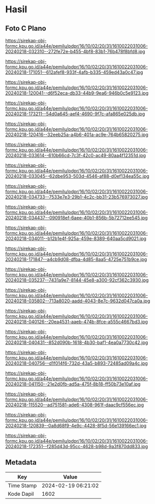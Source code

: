 # Hasil

## Foto C Plano

https://sirekap-obj-formc.kpu.go.id/a44e/pemilu/pdpr/16/10/02/20/31/1610022031006-20240218-032310--272fe72e-b455-4bf8-83b1-76b478f8bfd8.jpg

https://sirekap-obj-formc.kpu.go.id/a44e/pemilu/pdpr/16/10/02/20/31/1610022031006-20240218-171051--612afef8-933f-4afb-b335-459ed43a0c47.jpg

https://sirekap-obj-formc.kpu.go.id/a44e/pemilu/pdpr/16/10/02/20/31/1610022031006-20240218-120041--d6f52eca-db33-44b9-9ea6-946b0c5e9123.jpg

https://sirekap-obj-formc.kpu.go.id/a44e/pemilu/pdpr/16/10/02/20/31/1610022031006-20240218-173211--54d0a645-aef4-4690-9f7c-afa865e025db.jpg

https://sirekap-obj-formc.kpu.go.id/a44e/pemilu/pdpr/16/10/02/20/31/1610022031006-20240218-120416--32eeb25a-a4b6-401a-ac9e-764b65820275.jpg

https://sirekap-obj-formc.kpu.go.id/a44e/pemilu/pdpr/16/10/02/20/31/1610022031006-20240218-033614--610b66cd-7c3f-42c0-ac49-80aa4f12351d.jpg

https://sirekap-obj-formc.kpu.go.id/a44e/pemilu/pdpr/16/10/02/20/31/1610022031006-20240218-033045--62dbe953-503d-4546-af88-d0ef134ea55c.jpg

https://sirekap-obj-formc.kpu.go.id/a44e/pemilu/pdpr/16/10/02/20/31/1610022031006-20240218-034733--7533e7e3-29b1-4c2c-bb31-23b576973027.jpg

https://sirekap-obj-formc.kpu.go.id/a44e/pemilu/pdpr/16/10/02/20/31/1610022031006-20240218-034437--090918ef-6aee-40b1-856b-5b72712ee545.jpg

https://sirekap-obj-formc.kpu.go.id/a44e/pemilu/pdpr/16/10/02/20/31/1610022031006-20240218-034011--b12b1e4f-925a-459e-8389-640aa5cd9021.jpg

https://sirekap-obj-formc.kpu.go.id/a44e/pemilu/pdpr/16/10/02/20/31/1610022031006-20240218-171847--a4cb9d08-dfba-4d85-8aa5-4725e751b9ce.jpg

https://sirekap-obj-formc.kpu.go.id/a44e/pemilu/pdpr/16/10/02/20/31/1610022031006-20240218-035237--7431a9e7-8144-45e8-a300-92cf362c3930.jpg

https://sirekap-obj-formc.kpu.go.id/a44e/pemilu/pdpr/16/10/02/20/31/1610022031006-20240218-035802--713a8020-aadd-4043-8e7c-9632d047ca0a.jpg

https://sirekap-obj-formc.kpu.go.id/a44e/pemilu/pdpr/16/10/02/20/31/1610022031006-20240218-040126--20ea4531-aaeb-474b-8fce-a555c4667bd3.jpg

https://sirekap-obj-formc.kpu.go.id/a44e/pemilu/pdpr/16/10/02/20/31/1610022031006-20240218-040431--852d090b-1618-4b30-baf1-4ea0a7730c42.jpg

https://sirekap-obj-formc.kpu.go.id/a44e/pemilu/pdpr/16/10/02/20/31/1610022031006-20240218-040756--d1f014f6-732d-43a5-b893-72485ad09a4c.jpg

https://sirekap-obj-formc.kpu.go.id/a44e/pemilu/pdpr/16/10/02/20/31/1610022031006-20240218-041150--21e2d0fb-ad5a-475f-8b18-ff50b73e10af.jpg

https://sirekap-obj-formc.kpu.go.id/a44e/pemilu/pdpr/16/10/02/20/31/1610022031006-20240218-115520--ad751581-ade6-4308-961f-daac9cf556ec.jpg

https://sirekap-obj-formc.kpu.go.id/a44e/pemilu/pdpr/16/10/02/20/31/1610022031006-20240218-120839--0a8d68f9-4e9c-4428-8f5d-56e139166ec1.jpg

https://sirekap-obj-formc.kpu.go.id/a44e/pemilu/pdpr/16/10/02/20/31/1610022031006-20240218-172351--f285d43d-95cc-4628-b98d-9a3f870dd833.jpg


## Metadata

| Key        | Value               |
| ---------- | ------------------- |
| Time Stamp | 2024-02-19 06:21:02 |
| Kode Dapil | 1602                |



